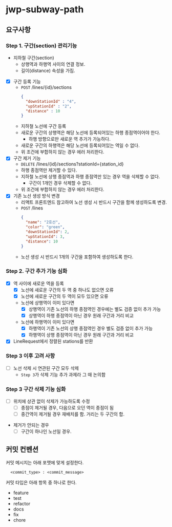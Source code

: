 # jwp-subway-path

## 요구사항

### Step 1. 구간(section) 관리기능

- 지하철 구간(section)
    - 상행역과 하행역 사이의 연결 정보.
    - 길이(distance) 속성을 가짐.
- [x] 구간 등록 기능
    - `POST` /lines/{id}/sections
      ```json
      {
        "downStationId" : "4",
        "upStationId" : "2",
        "distance" : 10
      }
      ```
    - 지하철 노선에 구간 등록
    - 새로운 구간의 상행역은 해당 노선에 등록되어있는 하행 종점역이어야 한다.
        - 하행 방향으로만 새로운 역 추가가 가능하다.
    - 새로운 구간의 하행역은 해당 노선에 등록되어있는 역일 수 없다.
    - 위 조건에 부합하지 않는 경우 에러 처리한다.
- [x] 구간 제거 기능
    - `DELETE` /lines/{id}/sections?stationId={station_id}
    - 하행 종점역만 제거할 수 있다.
    - 지하철 노선에 상행 종점역과 하행 종점역만 있는 경우 역을 삭제할 수 없다.
        - 구간이 1개인 경우 삭제할 수 없다.
    - 위 조건에 부합하지 않는 경우 에러 처리한다.
- [x] 기존 노선 생성 방식 변경
    - 리액트 프론트엔드 참고하여 노선 생성 시 반드시 구간을 함께 생성하도록 변경.
    - `POST` /lines
      ```json
      {
        "name": "2호선",
        "color": "green",
        "downStationId": 2,
        "upStationId": 3,
        "distance": 10
      }
      ```
    - 노선 생성 시 반드시 1개의 구간을 포함하여 생성하도록 한다.

### Step 2. 구간 추가 기능 심화

- [x] 역 사이에 새로운 역을 등록
    - [x] 노선에 새로운 구간의 두 역 중 하나도 없으면 오류
    - [x] 노선에 새로운 구간의 두 역이 모두 있으면 오류
    - 노선에 상행역이 이미 있다면
        - [x] 상행역이 기존 노선의 하행 종점역인 경우에는 별도 검증 없이 추가 가능
        - [x] 상행역이 하행 종점역이 아닌 경우 원래 구간과 거리 비교
    - 노선에 하행역이 이미 있다면
        - [x] 하행역이 기존 노선의 상행 종점역인 경우 별도 검증 없이 추가 가능
        - [x] 하행역이 상행 종점역이 아닌 경우 원래 구간과 거리 비교
- [x] LineRequest에서 정렬된 stations를 반환

### Step 3 이후 고려 사항

- [ ] 노선 삭제 시 연관된 구간 모두 삭제
    - `Step 3`가 삭제 기능 추가 과제라 그 때 논의함

### Step 3 구간 삭제 기능 심화
- [ ] 위치에 상관 없이 삭제가 가능하도록 수정
  - [ ] 종점이 제거될 경우, 다음으로 오던 역이 종점이 됨 
  - [ ] 중간역이 제거될 경우 재배치를 함. 거리는 두 구간의 합.
- 제거가 안되는 경우
  - [ ] 구간이 하나인 노선일 경우.

## 커밋 컨벤션

커밋 메시지는 아래 포맷에 맞게 설정한다.

```shell
  <commit_type> : <commit_message>
```

커밋 타입은 아래 항목 중 하나로 한다.

- feature
- test
- refactor
- docs
- fix
- chore